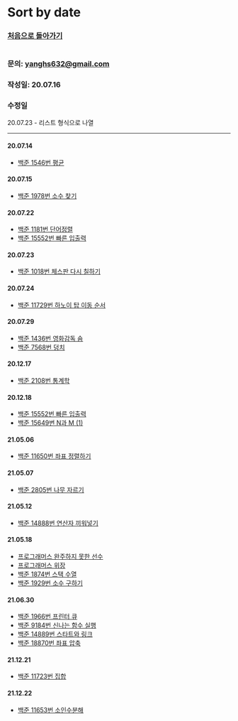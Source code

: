 # Sort by date 

### [처음으로 돌아가기](README.md)
#
### 문의: yanghs632@gmail.com
### 작성일: 20.07.16
### 수정일
20.07.23 - 리스트 형식으로 나열

---
#### 20.07.14
- [백준 1546번 평균](solve/boj/1546번%20평균.md "1546번 평균")

#### 20.07.15
- [백준 1978번 소수 찾기](solve/boj/1978번%20소수%20찾기.md "1978번 소수 찾기") 

#### 20.07.22
- [백준 1181번 단어정렬](solve/boj/1181번%20단어정렬.md "1181번 단어정렬")
- [백준 15552번 빠른 입출력](solve/boj/15552번%20빠른%20입출력.md "15552번 빠른 입출력")

#### 20.07.23
- [백준 1018번 체스판 다시 칠하기](solve/boj/1018번%20체스판%20다시%20칠하기.md "1018번 체스판 다시 칠하기")

#### 20.07.24
- [백준 11729번 하노이 탑 이동 순서](solve/boj/11729번%20하노이%20탑%20이동%20순서.md "11729번 하노이 탑 이동 순서")

#### 20.07.29
- [백준 1436번 영화감독 숌](solve/boj/1436번%20영화감독%20숌.md "1436번 영화감독 숌")
- [백준 7568번 덩치](solve/boj/7568번%20덩치.md "7568번 덩치") 

#### 20.12.17
- [백준 2108번 통계학](solve/boj/2108번%20통계학.md "2018번 통계학")

#### 20.12.18
- [백준 15552번 빠른 입출력](solve/boj/15552번%20빠른%20입출력.md "15552번 빠른 입출력")
- [백준 15649번 N과 M (1)](solve/boj/15649번%20N과%20M%20(1).md "15649번 N과 M (1)")

#### 21.05.06
- [백준 11650번 좌표 정렬하기](solve/boj/11650번%20좌표%20정렬하기.md "11650번 좌표 정렬하기")

#### 21.05.07
- [백준 2805번 나무 자르기](solve/boj/2805번%20나무%20자르기.md "2805번 나무 자르기")

#### 21.05.12
- [백준 14888번 연산자 끼워넣기](solve/boj/14888번%20연산자%20끼워넣기.md "14888번 연산자 끼워넣기")

#### 21.05.18
- [프로그래머스 완주하지 못한 선수](solve/programmers/완주하지%20못한%20선수.md "완주하지 못한 선수")
- [프로그래머스 위장](solve/programmers/위장.md "위장")
- [백준 1874번 스택 수열](solve/boj/1874번%20스택%20수열.md "1874번 스택 수열")
- [백준 1929번 소수 구하기](solve/boj/1929번%20소수%20구하기.md "1929번 소수 구하기")

#### 21.06.30
- [백준 1966번 프린터 큐](solve/boj/1966번%20프린터%20큐.md "1966번 프린터 큐")
- [백준 9184번 신나는 함수 실행](solve/boj/9184번%20신나는%20함수%20실행.md "9184번 신나는 함수 실행")
- [백준 14889번 스타트와 링크](solve/boj/14889번%20스타트와%20링크.md "14889번 스타트와 링크")
- [백준 18870번 좌표 압축](solve/boj/18870번%20좌표%20압축.md "18870번 좌표 압축")
  
#### 21.12.21
- [백준 11723번 집합](solve/boj/11723번%20집합.md "11723번 집합")

#### 21.12.22
- [백준 11653번 소인수분해](solve/boj/11653번%20소인수분해.md "11653번 소인수분해")

